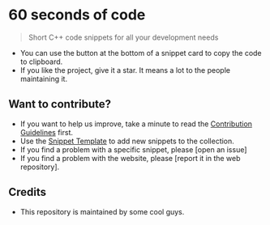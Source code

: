 

# 60 seconds of code

> Short C++ code snippets for all your development needs


* You can use the button at the bottom of a snippet card to copy the code to clipboard.
* If you like the project, give it a star. It means a lot to the people maintaining it.

## Want to contribute?

* If you want to help us improve, take a minute to read the [Contribution Guidelines](/CONTRIBUTING.md) first.
* Use the [Snippet Template](/snippet-template.md) to add new snippets to the collection.
* If you find a problem with a specific snippet, please [open an issue]
* If you find a problem with the website, please [report it in the web repository].

## Credits

* This repository is maintained by some cool guys.
